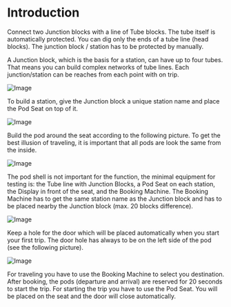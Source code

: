 # Introduction

Connect two Junction blocks with a line of Tube blocks. The tube itself is automatically protected. You can dig only the ends of a tube line (head blocks). The junction block / station has to be protected by manually.

A Junction block, which is the basis for a station, can have up to four tubes. That means you can build complex networks of tube lines. Each junction/station can be reaches from each point with on trip.

![Image](https://github.com/joe7575/Minetest-Hyperloop/blob/master/img/intro03.png)


To build a station, give the Junction block a unique station name and place the Pod Seat on top of it.

![Image](https://github.com/joe7575/Minetest-Hyperloop/blob/master/img/intro01.png)

Build the pod around the seat according to the following picture. To get the best illusion of traveling, it is important that all pods are look the same from the inside.

![Image](https://github.com/joe7575/Minetest-Hyperloop/blob/master/img/intro04.png)

The pod shell is not important for the function, the minimal equipment for testing is: the Tube line with Junction Blocks, a Pod Seat on each station, the Display in front of the seat, and the Booking Machine. The Booking Machine has to get the same station name as the Junction block and has to be placed nearby the Junction block (max. 20 blocks difference).

![Image](https://github.com/joe7575/Minetest-Hyperloop/blob/master/img/intro02.png)


Keep a hole for the door which will be placed automatically when you start your first trip. The door hole has always to be on the left side of the pod (see the following picture).

![Image](https://github.com/joe7575/Minetest-Hyperloop/blob/master/img/intro05.png)

 
For traveling you have to use the Booking Machine to select you destination. After booking, the pods (departure and arrival) are reserved for 20 seconds to start the trip. For starting the trip you have to use the Pod Seat. You will be placed on the seat and the door will close automatically.


